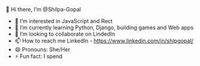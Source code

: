 👋 Hi there, I’m @Shilpa-Gopal

- 👀 I’m interested in JavaScript and Rect
- 🌱 I’m currently learning Python, Django, building games and Web apps
- 💞️ I’m looking to collaborate on LindedIn
- 📫 How to reach me LinkedIn - https://www.linkedin.com/in/shlpgopal/
- 😄 Pronouns: She/Her
- ⚡ Fun fact: I spend 
